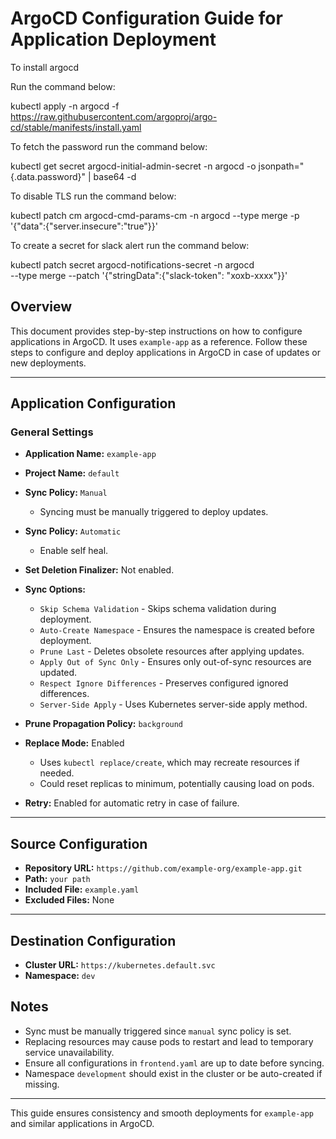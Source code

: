 # ArgoCD Configuration Guide for Application Deployment

To install argocd

Run the command below:

kubectl apply -n argocd -f https://raw.githubusercontent.com/argoproj/argo-cd/stable/manifests/install.yaml

To fetch the password run the command below:

kubectl get secret argocd-initial-admin-secret -n argocd -o jsonpath="{.data.password}" | base64 -d

To disable TLS run the command below:

kubectl patch cm argocd-cmd-params-cm -n argocd --type merge -p '{"data":{"server.insecure":"true"}}'

To create a secret for slack alert run the command below:

 kubectl patch secret argocd-notifications-secret -n argocd \
 --type merge --patch '{"stringData":{"slack-token": "xoxb-xxxx"}}'


## Overview
This document provides step-by-step instructions on how to configure applications in ArgoCD. It uses `example-app` as a reference. Follow these steps to configure and deploy applications in ArgoCD in case of updates or new deployments.

---

## Application Configuration
### General Settings
- **Application Name:** `example-app`
- **Project Name:** `default`
- **Sync Policy:** `Manual`
  - Syncing must be manually triggered to deploy updates.

- **Sync Policy:** `Automatic`
  - Enable self heal.
- **Set Deletion Finalizer:** Not enabled.
- **Sync Options:**
  - `Skip Schema Validation` - Skips schema validation during deployment.
  - `Auto-Create Namespace` - Ensures the namespace is created before deployment.
  - `Prune Last` - Deletes obsolete resources after applying updates.
  - `Apply Out of Sync Only` - Ensures only out-of-sync resources are updated.
  - `Respect Ignore Differences` - Preserves configured ignored differences.
  - `Server-Side Apply` - Uses Kubernetes server-side apply method.
- **Prune Propagation Policy:** `background`
- **Replace Mode:** Enabled
  - Uses `kubectl replace/create`, which may recreate resources if needed.
  - Could reset replicas to minimum, potentially causing load on pods.
- **Retry:** Enabled for automatic retry in case of failure.

---

## Source Configuration
- **Repository URL:** `https://github.com/example-org/example-app.git`
- **Path:** `your path`
- **Included File:** `example.yaml`
- **Excluded Files:** None

---

## Destination Configuration
- **Cluster URL:** `https://kubernetes.default.svc`
- **Namespace:** `dev`


## Notes
- Sync must be manually triggered since `manual` sync policy is set.
- Replacing resources may cause pods to restart and lead to temporary service unavailability.
- Ensure all configurations in `frontend.yaml` are up to date before syncing.
- Namespace `development` should exist in the cluster or be auto-created if missing.

---

This guide ensures consistency and smooth deployments for `example-app` and similar applications in ArgoCD.
